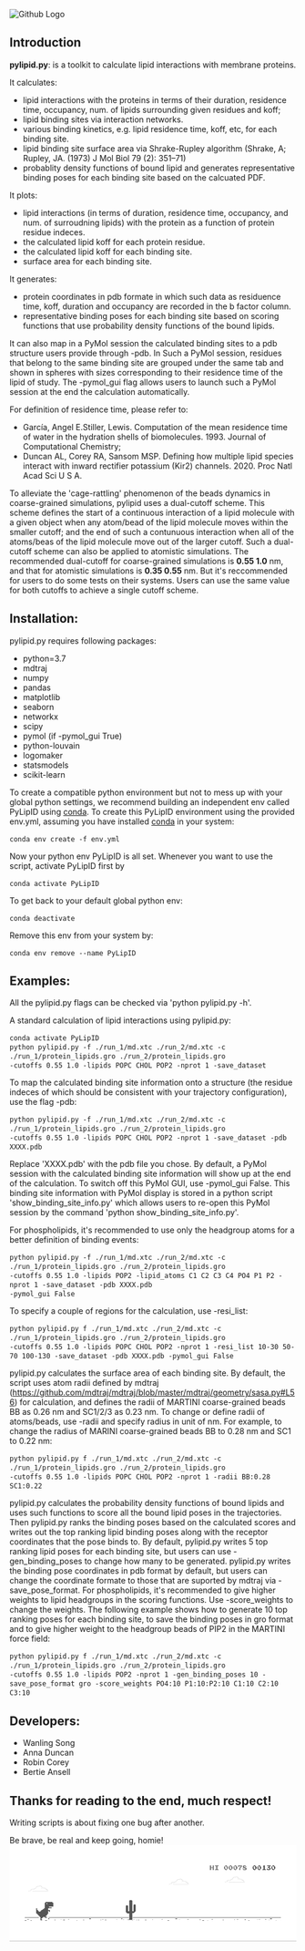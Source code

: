 ![Github Logo](https://github.com/wlsong/PyLipID/blob/master/header.png)

## Introduction 
**pylipid.py**: is a toolkit to calculate lipid interactions with membrane proteins. 

It calculates: 
- lipid interactions with the proteins in terms of their duration, residence time, occupancy, num. of lipids surrounding given residues and koff;
- lipid binding sites via interaction networks. 
- various binding kinetics, e.g. lipid residence time, koff, etc, for each binding site. 
- lipid binding site surface area via Shrake-Rupley algorithm (Shrake, A; Rupley, JA. (1973) J Mol Biol 79 (2): 351–71)
- probablity density functions of bound lipid and generates representative binding poses for each binding site based on the calcuated PDF. 

It plots:
- lipid interactions (in terms of duration, residence time, occupancy, and num. of surroudning lipids) with the protein as a function of protein residue indeces. 
- the calculated lipid koff for each protein residue. 
- the calculated lipid koff for each binding site.
- surface area for each binding site. 

It generates:
- protein coordinates in pdb formate in which such data as residuence time, koff, duration and occupancy are recorded in the b factor column. 
- representative binding poses for each binding site based on scoring functions that use probability density functions of the bound lipids. 

It can also map in a PyMol session the calculated binding sites to a pdb structure users provide through -pdb. In Such a PyMol session, residues that belong to the same binding site are grouped under the same tab and shown in spheres with sizes corresponding to their residence time of the lipid of study. The -pymol_gui flag allows users to launch such a PyMol session at the end the calculation automatically. 

For definition of residence time, please refer to:
- García, Angel E.Stiller, Lewis. Computation of the mean residence time of water in the hydration shells of biomolecules. 1993. Journal of Computational Chemistry;
- Duncan AL, Corey RA, Sansom MSP. Defining how multiple lipid species interact with inward rectifier potassium (Kir2) channels. 2020. Proc Natl Acad Sci U S A.

To alleviate the 'cage-rattling' phenomenon of the beads dynamics in coarse-grained simulations, pylipid uses a dual-cutoff scheme. This scheme defines the start of a continuous interaction of a lipid molecule with a given object when any atom/bead of the lipid molecule moves within the smaller cutoff; and the end of such a contunuous interaction when all of the atoms/beas of the lipid molecule move out of the larger cutoff. Such a dual-cutoff scheme can also be applied to atomistic simulations. The recommended dual-cutoff for coarse-grained simulations is **0.55 1.0** nm, and that for atomistic simulations is **0.35 0.55** nm. But it's reccommended for users to do some tests on their systems. Users can use the same value for both cutoffs to achieve a single cutoff scheme. 


## Installation:
pylipid.py requires following packages:
- python=3.7
- mdtraj
- numpy
- pandas
- matplotlib
- seaborn
- networkx
- scipy
- pymol (if -pymol_gui True)
- python-louvain
- logomaker
- statsmodels
- scikit-learn

To create a compatible python environment but not to mess up with your global python settings, we recommend building an independent env called PyLipID using [conda](https://www.anaconda.com/distribution/). 
To create this PyLipID environment using the provided env.yml, assuming you have installed [conda](https://www.anaconda.com/distribution/) in your system:
```
conda env create -f env.yml
```
Now your python env PyLipID is all set. Whenever you want to use the script, activate PyLipID first by
```
conda activate PyLipID
```
To get back to your default global python env:
``` 
conda deactivate
```
Remove this env from your system by:
```
conda env remove --name PyLipID
```


## Examples: 
All the pylipid.py flags can be checked via 'python pylipid.py -h'.

A standard calculation of lipid interactions using pylipid.py:
```
conda activate PyLipID
python pylipid.py -f ./run_1/md.xtc ./run_2/md.xtc -c ./run_1/protein_lipids.gro ./run_2/protein_lipids.gro 
-cutoffs 0.55 1.0 -lipids POPC CHOL POP2 -nprot 1 -save_dataset 
```

To map the calculated binding site information onto a structure (the residue indeces of which should be consistent with your trajectory configuration), use the flag -pdb:
```
python pylipid.py -f ./run_1/md.xtc ./run_2/md.xtc -c ./run_1/protein_lipids.gro ./run_2/protein_lipids.gro 
-cutoffs 0.55 1.0 -lipids POPC CHOL POP2 -nprot 1 -save_dataset -pdb XXXX.pdb
```
Replace 'XXXX.pdb' with the pdb file you chose. By default, a PyMol session with the calculated binding site information will show up at the end of the calculation. To switch off this PyMol GUI, use -pymol_gui False. This binding site information with PyMol display is stored in a python script 'show_binding_site_info.py' which allows users to re-open this PyMol session by the command 'python show_binding_site_info.py'.

For phospholipids, it's recommended to use only the headgroup atoms for a better definition of binding events:
```
python pylipid.py -f ./run_1/md.xtc ./run_2/md.xtc -c ./run_1/protein_lipids.gro ./run_2/protein_lipids.gro 
-cutoffs 0.55 1.0 -lipids POP2 -lipid_atoms C1 C2 C3 C4 PO4 P1 P2 -nprot 1 -save_dataset -pdb XXXX.pdb 
-pymol_gui False
```

To specify a couple of regions for the calculation, use -resi_list:
```
python pylipid.py f ./run_1/md.xtc ./run_2/md.xtc -c ./run_1/protein_lipids.gro ./run_2/protein_lipids.gro 
-cutoffs 0.55 1.0 -lipids POPC CHOL POP2 -nprot 1 -resi_list 10-30 50-70 100-130 -save_dataset -pdb XXXX.pdb -pymol_gui False
```

pylipid.py calculates the surface area of each binding site. By default, the script uses atom radii defined by mdtraj (https://github.com/mdtraj/mdtraj/blob/master/mdtraj/geometry/sasa.py#L56) for calculation, and defines the radii of MARTINI coarse-grained beads BB as 0.26 nm and SC1/2/3 as 0.23 nm. To change or define radii of atoms/beads, use -radii and specify radius in unit of nm. For example, to change the radius of MARINI coarse-grained beads BB to 0.28 nm and SC1 to 0.22 nm: 
```
python pylipid.py f ./run_1/md.xtc ./run_2/md.xtc -c ./run_1/protein_lipids.gro ./run_2/protein_lipids.gro 
-cutoffs 0.55 1.0 -lipids POPC CHOL POP2 -nprot 1 -radii BB:0.28 SC1:0.22
```

pylipid.py calculates the probability density functions of bound lipids and uses such functions to score all the bound lipid poses in the trajectories. Then pylipid.py ranks the binding poses based on the calculated scores and writes out the top ranking lipid binding poses along with the receptor coordinates that the pose binds to. By default, pylipid.py writes 5 top ranking lipid poses for each binding site, but users can use -gen_binding_poses to change how many to be generated. pylipid.py writes the binding pose coordinates in pdb format by default, but users can change the coordinate formate to those that are suported by mdtraj via -save_pose_format. For phospholipids, it's recommended to give higher weights to lipid headgroups in the scoring functions. Use -score_weights to change the weights. The following example shows how to generate 10 top ranking poses for each binding site, to save the binding poses in gro format and to give higher weight to the headgroup beads of PIP2 in the MARTINI force field:
```
python pylipid.py f ./run_1/md.xtc ./run_2/md.xtc -c ./run_1/protein_lipids.gro ./run_2/protein_lipids.gro 
-cutoffs 0.55 1.0 -lipids POP2 -nprot 1 -gen_binding_poses 10 -save_pose_format gro -score_weights PO4:10 P1:10:P2:10 C1:10 C2:10 C3:10
```


## Developers:
- Wanling Song
- Anna Duncan
- Robin Corey
- Bertie Ansell


## Thanks for reading to the end, much respect!
Writing scripts is about fixing one bug after another.

Be brave, be real and keep going, homie!
![Github Logo](https://github.com/wlsong/wlsong/blob/master/resources/dino.gif)

